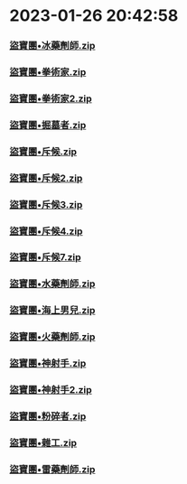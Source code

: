 # 2023-01-26 20:42:58

### [盜寶團•冰藥劑師.zip](https://raw.githubusercontent.com/Sam5440/Genshin_Impact_Teleport_Files/main/ManualCollectPoint/Monster/TreasureHoarders/%E7%9B%9C%E5%AF%B6%E5%9C%98%E2%80%A2%E5%86%B0%E8%97%A5%E5%8A%91%E5%B8%AB.zip)

### [盜寶團•拳術家.zip](https://raw.githubusercontent.com/Sam5440/Genshin_Impact_Teleport_Files/main/ManualCollectPoint/Monster/TreasureHoarders/%E7%9B%9C%E5%AF%B6%E5%9C%98%E2%80%A2%E6%8B%B3%E8%A1%93%E5%AE%B6.zip)

### [盜寶團•拳術家2.zip](https://raw.githubusercontent.com/Sam5440/Genshin_Impact_Teleport_Files/main/ManualCollectPoint/Monster/TreasureHoarders/%E7%9B%9C%E5%AF%B6%E5%9C%98%E2%80%A2%E6%8B%B3%E8%A1%93%E5%AE%B62.zip)

### [盜寶團•掘墓者.zip](https://raw.githubusercontent.com/Sam5440/Genshin_Impact_Teleport_Files/main/ManualCollectPoint/Monster/TreasureHoarders/%E7%9B%9C%E5%AF%B6%E5%9C%98%E2%80%A2%E6%8E%98%E5%A2%93%E8%80%85.zip)

### [盜寶團•斥候.zip](https://raw.githubusercontent.com/Sam5440/Genshin_Impact_Teleport_Files/main/ManualCollectPoint/Monster/TreasureHoarders/%E7%9B%9C%E5%AF%B6%E5%9C%98%E2%80%A2%E6%96%A5%E5%80%99.zip)

### [盜寶團•斥候2.zip](https://raw.githubusercontent.com/Sam5440/Genshin_Impact_Teleport_Files/main/ManualCollectPoint/Monster/TreasureHoarders/%E7%9B%9C%E5%AF%B6%E5%9C%98%E2%80%A2%E6%96%A5%E5%80%992.zip)

### [盜寶團•斥候3.zip](https://raw.githubusercontent.com/Sam5440/Genshin_Impact_Teleport_Files/main/ManualCollectPoint/Monster/TreasureHoarders/%E7%9B%9C%E5%AF%B6%E5%9C%98%E2%80%A2%E6%96%A5%E5%80%993.zip)

### [盜寶團•斥候4.zip](https://raw.githubusercontent.com/Sam5440/Genshin_Impact_Teleport_Files/main/ManualCollectPoint/Monster/TreasureHoarders/%E7%9B%9C%E5%AF%B6%E5%9C%98%E2%80%A2%E6%96%A5%E5%80%994.zip)

### [盜寶團•斥候7.zip](https://raw.githubusercontent.com/Sam5440/Genshin_Impact_Teleport_Files/main/ManualCollectPoint/Monster/TreasureHoarders/%E7%9B%9C%E5%AF%B6%E5%9C%98%E2%80%A2%E6%96%A5%E5%80%997.zip)

### [盜寶團•水藥劑師.zip](https://raw.githubusercontent.com/Sam5440/Genshin_Impact_Teleport_Files/main/ManualCollectPoint/Monster/TreasureHoarders/%E7%9B%9C%E5%AF%B6%E5%9C%98%E2%80%A2%E6%B0%B4%E8%97%A5%E5%8A%91%E5%B8%AB.zip)

### [盜寶團•海上男兒.zip](https://raw.githubusercontent.com/Sam5440/Genshin_Impact_Teleport_Files/main/ManualCollectPoint/Monster/TreasureHoarders/%E7%9B%9C%E5%AF%B6%E5%9C%98%E2%80%A2%E6%B5%B7%E4%B8%8A%E7%94%B7%E5%85%92.zip)

### [盜寶團•火藥劑師.zip](https://raw.githubusercontent.com/Sam5440/Genshin_Impact_Teleport_Files/main/ManualCollectPoint/Monster/TreasureHoarders/%E7%9B%9C%E5%AF%B6%E5%9C%98%E2%80%A2%E7%81%AB%E8%97%A5%E5%8A%91%E5%B8%AB.zip)

### [盜寶團•神射手.zip](https://raw.githubusercontent.com/Sam5440/Genshin_Impact_Teleport_Files/main/ManualCollectPoint/Monster/TreasureHoarders/%E7%9B%9C%E5%AF%B6%E5%9C%98%E2%80%A2%E7%A5%9E%E5%B0%84%E6%89%8B.zip)

### [盜寶團•神射手2.zip](https://raw.githubusercontent.com/Sam5440/Genshin_Impact_Teleport_Files/main/ManualCollectPoint/Monster/TreasureHoarders/%E7%9B%9C%E5%AF%B6%E5%9C%98%E2%80%A2%E7%A5%9E%E5%B0%84%E6%89%8B2.zip)

### [盜寶團•粉碎者.zip](https://raw.githubusercontent.com/Sam5440/Genshin_Impact_Teleport_Files/main/ManualCollectPoint/Monster/TreasureHoarders/%E7%9B%9C%E5%AF%B6%E5%9C%98%E2%80%A2%E7%B2%89%E7%A2%8E%E8%80%85.zip)

### [盜寶團•雜工.zip](https://raw.githubusercontent.com/Sam5440/Genshin_Impact_Teleport_Files/main/ManualCollectPoint/Monster/TreasureHoarders/%E7%9B%9C%E5%AF%B6%E5%9C%98%E2%80%A2%E9%9B%9C%E5%B7%A5.zip)

### [盜寶團•雷藥劑師.zip](https://raw.githubusercontent.com/Sam5440/Genshin_Impact_Teleport_Files/main/ManualCollectPoint/Monster/TreasureHoarders/%E7%9B%9C%E5%AF%B6%E5%9C%98%E2%80%A2%E9%9B%B7%E8%97%A5%E5%8A%91%E5%B8%AB.zip)

